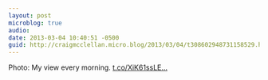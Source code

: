```yaml
---
layout: post
microblog: true
audio: 
date: 2013-03-04 10:40:51 -0500
guid: http://craigmcclellan.micro.blog/2013/03/04/t308602948731158529.html
---
```

Photo: My view every morning. [t.co/XiK61ssLE...](http://t.co/XiK61ssLEa)
